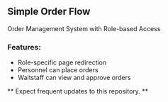 ## Simple Order Flow

Order Management System with Role-based Access

### Features:
- Role-specific page redirection
- Personnel can place orders
- Waitstaff can view and approve orders

** Expect frequent updates to this repository. **
